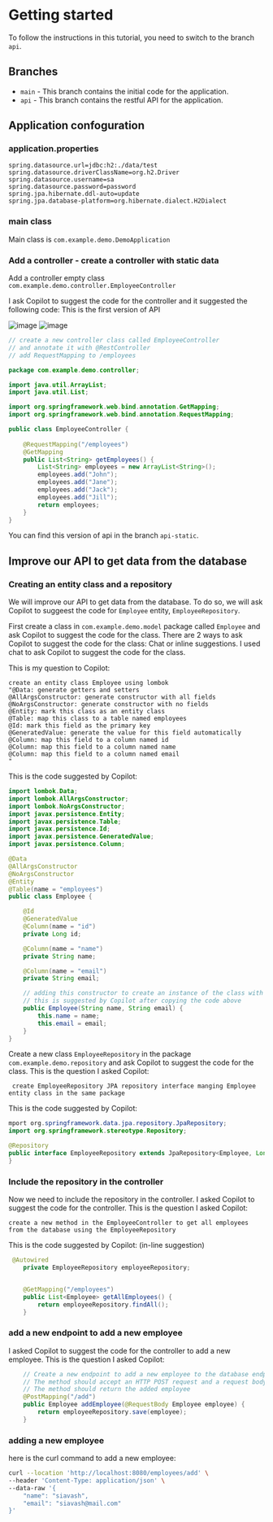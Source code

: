 # Getting started

To follow the instructions in this tutorial, you need to switch to the branch `api`. 

## Branches

- `main` - This branch contains the initial code for the application.
- `api` - This branch contains the restful API for the application.

## Application confoguration

### application.properties

```properties
spring.datasource.url=jdbc:h2:./data/test
spring.datasource.driverClassName=org.h2.Driver
spring.datasource.username=sa
spring.datasource.password=password
spring.jpa.hibernate.ddl-auto=update
spring.jpa.database-platform=org.hibernate.dialect.H2Dialect
```

### main class

Main class is `com.example.demo.DemoApplication`

### Add a controller - create a controller with static data

Add a controller empty class `com.example.demo.controller.EmployeeController`

I ask Copilot to suggest the code for the controller and it suggested the following code: This is the first version of API

![image](https://github.com/snsinahub-org/copilot-java-spring-boot/assets/90400593/b54d02ff-f39c-4537-a6b3-738e1aa3e95a)
![image](https://github.com/snsinahub-org/copilot-java-spring-boot/assets/90400593/6508506a-fb94-43af-b37e-83ad6cf6daec)

```java
// create a new controller class called EmployeeController
// and annotate it with @RestController
// add RequestMapping to /employees

package com.example.demo.controller;

import java.util.ArrayList;
import java.util.List;

import org.springframework.web.bind.annotation.GetMapping;
import org.springframework.web.bind.annotation.RequestMapping;

public class EmployeeController {
    
    @RequestMapping("/employees")
    @GetMapping
    public List<String> getEmployees() {
        List<String> employees = new ArrayList<String>();
        employees.add("John");
        employees.add("Jane");
        employees.add("Jack");
        employees.add("Jill");
        return employees;
    }
}
```

You can find this version of api in the branch `api-static`.

## Improve our API to get data from the database


### Creating an entity class and a repository

We will improve our API to get data from the database. To do so, we will ask Copilot to suggeest the code for `Employee` entity, `EmployeeRepository`. 

First create a class in `com.example.demo.model` package called `Employee` and ask Copilot to suggest the code for the class. There are 2 ways to ask Copilot to suggest the code for the class: Chat or inline suggestions. I used chat to ask Copilot to suggest the code for the class. 

This is my question to Copilot:

```text
create an entity class Employee using lombok
"@Data: generate getters and setters
@AllArgsConstructor: generate constructor with all fields
@NoArgsConstructor: generate constructor with no fields
@Entity: mark this class as an entity class
@Table: map this class to a table named employees
@Id: mark this field as the primary key
@GeneratedValue: generate the value for this field automatically
@Column: map this field to a column named id
@Column: map this field to a column named name
@Column: map this field to a column named email
"
```

This is the code suggested by Copilot:

```java
import lombok.Data;
import lombok.AllArgsConstructor;
import lombok.NoArgsConstructor;
import javax.persistence.Entity;
import javax.persistence.Table;
import javax.persistence.Id;
import javax.persistence.GeneratedValue;
import javax.persistence.Column;

@Data
@AllArgsConstructor
@NoArgsConstructor
@Entity
@Table(name = "employees")
public class Employee {

    @Id
    @GeneratedValue
    @Column(name = "id")
    private Long id;

    @Column(name = "name")
    private String name;

    @Column(name = "email")
    private String email;

    // adding this constructor to create an instance of the class with the name and email fields
    // this is suggested by Copilot after copying the code above
    public Employee(String name, String email) {
        this.name = name;
        this.email = email;
    }
}
```


Create a new class `EmployeeRepository` in the package `com.example.demo.repository` and ask Copilot to suggest the code for the class. This is the question I asked Copilot:

```text
 create EmployeeRepository JPA repository interface manging Employee entity class in the same package
```

This is the code suggested by Copilot:

```java
mport org.springframework.data.jpa.repository.JpaRepository;
import org.springframework.stereotype.Repository;

@Repository
public interface EmployeeRepository extends JpaRepository<Employee, Long> {
}
```

### Include the repository in the controller

Now we need to include the repository in the controller. I asked Copilot to suggest the code for the controller. This is the question I asked Copilot:

```text
create a new method in the EmployeeController to get all employees from the database using the EmployeeRepository
```

This is the code suggested by Copilot: (in-line suggestion)

```java
 @Autowired
    private EmployeeRepository employeeRepository;


    @GetMapping("/employees")
    public List<Employee> getAllEmployees() {
        return employeeRepository.findAll();
    }
```


### add a new endpoint to add a new employee

I asked Copilot to suggest the code for the controller to add a new employee. This is the question I asked Copilot:

```Java
    // Create a new endpoint to add a new employee to the database endpoint is /add
    // The method should accept an HTTP POST request and a request body of type Employee
    // The method should return the added employee
    @PostMapping("/add")
    public Employee addEmployee(@RequestBody Employee employee) {
        return employeeRepository.save(employee);
    }
```

### adding a new employee

here is the curl command to add a new employee:

```bash
curl --location 'http://localhost:8080/employees/add' \
--header 'Content-Type: application/json' \
--data-raw '{
    "name": "siavash",
    "email": "siavash@mail.com"
}'
```


